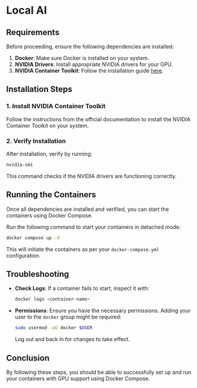 # Local AI

## Requirements

Before proceeding, ensure the following dependencies are installed:

1. **Docker**: Make sure Docker is installed on your system.
2. **NVIDIA Drivers**: Install appropriate NVIDIA drivers for your GPU.
3. **NVIDIA Container Toolkit**: Follow the installation guide [here](https://docs.nvidia.com/datacenter/cloud-native/container-toolkit/latest/install-guide.html).

## Installation Steps

### 1. Install NVIDIA Container Toolkit

Follow the instructions from the official documentation to install the NVIDIA Container Toolkit on your system.

### 2. Verify Installation

After installation, verify by running:

```bash
nvidia-smi
```

This command checks if the NVIDIA drivers are functioning correctly.

## Running the Containers

Once all dependencies are installed and verified, you can start the containers using Docker Compose.

Run the following command to start your containers in detached mode:

```bash
docker compose up -d
```

This will initiate the containers as per your `docker-compose.yml` configuration.

## Troubleshooting

- **Check Logs**: If a container fails to start, inspect it with:
  
  ```bash
  docker logs <container-name>
  ```

- **Permissions**: Ensure you have the necessary permissions. Adding your user to the `docker` group might be required:

  ```bash
  sudo usermod -aG docker $USER
  ```

  Log out and back in for changes to take effect.

## Conclusion

By following these steps, you should be able to successfully set up and run your containers with GPU support using Docker Compose.
